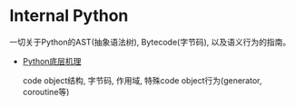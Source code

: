 
# Internal Python

一切关于Python的AST(抽象语法树), Bytecode(字节码), 以及语义行为的指南。

- [Python底层机理](./Python-mechanism.md)

    code object结构, 字节码, 作用域, 特殊code object行为(generator, coroutine等)
    


